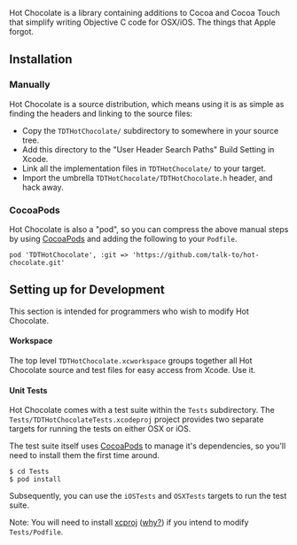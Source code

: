 Hot Chocolate is a library containing additions to Cocoa and Cocoa Touch that
simplify writing Objective C code for OSX/iOS. The things that Apple forgot.

## Installation

### Manually

Hot Chocolate is a source distribution, which means using it is as simple as
finding the headers and linking to the source files:

* Copy the `TDTHotChocolate/` subdirectory to somewhere in your source tree.
* Add this directory to the "User Header Search Paths" Build Setting in Xcode.
* Link all the implementation files in `TDTHotChocolate/` to your target.
* Import the umbrella `TDTHotChocolate/TDTHotChocolate.h` header, and hack away.

### CocoaPods

Hot Chocolate is also a "pod", so you can compress the above manual steps by
using [CocoaPods] and adding the following to your `Podfile`.

    pod 'TDTHotChocolate', :git => 'https://github.com/talk-to/hot-chocolate.git'


## Setting up for Development

This section is intended for programmers who wish to modify Hot Chocolate.

#### Workspace

The top level `TDTHotChocolate.xcworkspace` groups together all Hot Chocolate
source and test files for easy access from Xcode. Use it.

#### Unit Tests

Hot Chocolate comes with a test suite within the `Tests` subdirectory. The
`Tests/TDTHotChocolateTests.xcodeproj` project provides two separate targets
for running the tests on either OSX or iOS.

The test suite itself uses [CocoaPods] to manage it's dependencies, so you'll
need to install them the first time around.

    $ cd Tests
    $ pod install

Subsequently, you can use the `iOSTests` and `OSXTests` targets to run the
test suite.

Note: You will need to install [xcproj] ([why?][whyxcproj]) if you intend to
modify `Tests/Podfile`.

[CocoaPods]: http://cocoapods.org/
[xcproj]: https://github.com/0xced/xcproj
[whyxcproj]: https://github.com/CocoaPods/CocoaPods/wiki/Generate-ASCII-format-xcodeproj 
